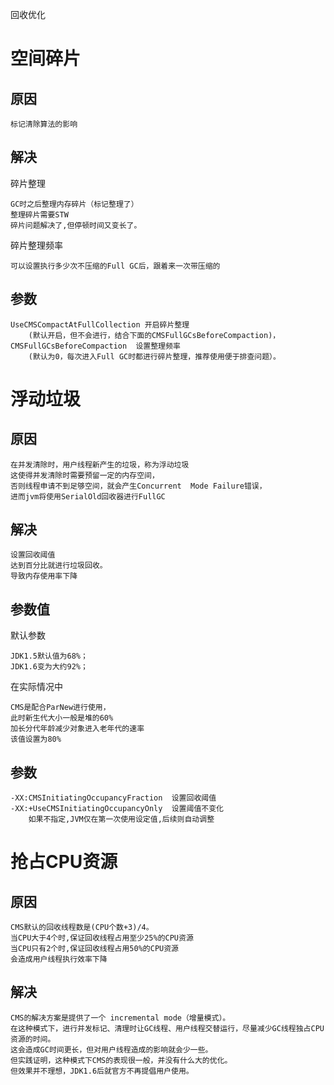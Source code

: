 

回收优化


# 空间碎片

## 原因

    标记清除算法的影响
    

## 解决
    
碎片整理
    
    GC时之后整理内存碎片（标记整理了）
    整理碎片需要STW
    碎片问题解决了,但停顿时间又变长了。
    
碎片整理频率
    
    可以设置执行多少次不压缩的Full GC后，跟着来一次带压缩的
    
## 参数
    
    UseCMSCompactAtFullCollection 开启碎片整理
        (默认开启，但不会进行，结合下面的CMSFullGCsBeforeCompaction)，
    CMSFullGCsBeforeCompaction  设置整理频率
        (默认为0，每次进入Full GC时都进行碎片整理，推荐使用便于排查问题）。

    

# 浮动垃圾

## 原因

    在并发清除时，用户线程新产生的垃圾，称为浮动垃圾
    这使得并发清除时需要预留一定的内存空间，
    否则线程申请不到足够空间，就会产生Concurrent  Mode Failure错误，
    进而jvm将使用SerialOld回收器进行FullGC
    
    
## 解决

    设置回收阈值
    达到百分比就进行垃圾回收。
    导致内存使用率下降

## 参数值
   
默认参数   
       
    JDK1.5默认值为68%；
    JDK1.6变为大约92%；        
      
在实际情况中

    CMS是配合ParNew进行使用，
    此时新生代大小一般是堆的60%
    加长分代年龄减少对象进入老年代的速率        
    该值设置为80%
 
 
## 参数

    -XX:CMSInitiatingOccupancyFraction  设置回收阈值
	-XX:+UseCMSInitiatingOccupancyOnly  设置阈值不变化
		如果不指定,JVM仅在第一次使用设定值,后续则自动调整
   
   
# 抢占CPU资源
    
## 原因

    CMS默认的回收线程数是(CPU个数+3)/4。
    当CPU大于4个时,保证回收线程占用至少25%的CPU资源
    当CPU只有2个时,保证回收线程占用50%的CPU资源
    会造成用户线程执行效率下降

## 解决

    CMS的解决方案是提供了一个 incremental mode（增量模式）。
    在这种模式下，进行并发标记、清理时让GC线程、用户线程交替运行，尽量减少GC线程独占CPU资源的时间。
    这会造成GC时间更长，但对用户线程造成的影响就会少一些。
    但实践证明，这种模式下CMS的表现很一般，并没有什么大的优化。
    但效果并不理想，JDK1.6后就官方不再提倡用户使用。



    





